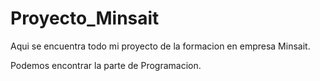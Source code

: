 # Proyecto_Minsait
Aqui se encuentra todo mi proyecto de la formacion en empresa Minsait. 

Podemos encontrar la parte de Programacion. 
